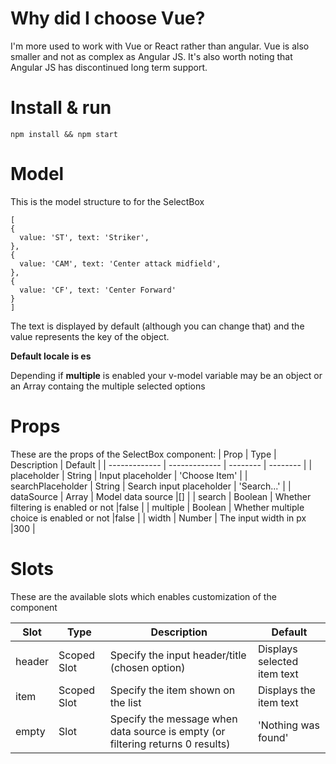 
# Why did I choose Vue?
I'm more used to work with Vue or React rather than angular. Vue is also smaller and not as complex as Angular JS. It's also worth noting that Angular JS has discontinued long term support.

# Install & run
```
npm install && npm start
```
# Model
This is the model structure to for the SelectBox
```
[
{
  value: 'ST', text: 'Striker',
},
{
  value: 'CAM', text: 'Center attack midfield',
},
{
  value: 'CF', text: 'Center Forward'
}
]
```

The text is displayed by default (although you can change that) and the value represents the key of the object.

**Default locale is es**

Depending if **multiple** is enabled your v-model variable may be an object or an Array containg the multiple selected options

# Props
These are the props of the SelectBox component:
| Prop     | Type      | Description     | Default |
| ------------- | ------------- | -------- | -------- |
| placeholder          | String         | Input placeholder  | 'Choose Item' |
| searchPlaceholder           | String         | Search input placeholder | 'Search...' |
| dataSource           | Array         | Model data source  |[] |
| search           | Boolean         | Whether filtering is enabled or not  |false |
| multiple           | Boolean         | Whether multiple choice is enabled or not  |false |
| width           | Number         | The input width in px |300 |

# Slots
These are the available slots which enables customization of the component

| Slot     | Type      | Description     | Default |
| ------------- | ------------- | -------- | -------- |
| header          | Scoped Slot         | Specify the input header/title (chosen option)  | Displays selected item text |
| item           | Scoped Slot         | Specify the item shown on the list  |Displays the item text |
| empty           | Slot         | Specify the message when data source is empty (or filtering returns 0 results)  |'Nothing was found' |
